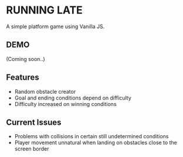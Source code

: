 # RUNNING LATE

A simple platform game using Vanilla JS.

## DEMO

(Coming soon..)

## Features

- Random obstacle creator
- Goal and ending conditions depend on difficulty
- Difficulty increased on winning conditions

## Current Issues

- Problems with collisions in certain still undetermined conditions
- Player movement unnatural when landing on obstacles close to the screen border

